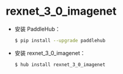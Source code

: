 # rexnet_3_0_imagenet
* 安装 PaddleHub：

    ```bash
    $ pip install --upgrade paddlehub
    ```

* 安装 rexnet_3_0_imagenet：

    ```bash
    $ hub install rexnet_3_0_imagenet
    ```
